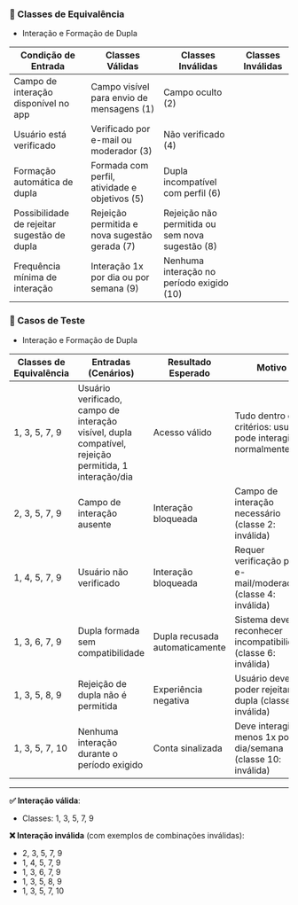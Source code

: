 

### 📘 Classes de Equivalência 
* Interação e Formação de Dupla

| **Condição de Entrada**                     | **Classes Válidas**                                      | **Classes Inválidas**                              | **Classes Inválidas**                         |
|---------------------------------------------|----------------------------------------------------------|----------------------------------------------------|------------------------------------------------|
| Campo de interação disponível no app        | Campo visível para envio de mensagens (1)                | Campo oculto (2)                                   |                                                |
| Usuário está verificado                     | Verificado por e-mail ou moderador (3)                   | Não verificado (4)                                 |                                                |
| Formação automática de dupla                | Formada com perfil, atividade e objetivos (5)            | Dupla incompatível com perfil (6)                  |                                                |
| Possibilidade de rejeitar sugestão de dupla | Rejeição permitida e nova sugestão gerada (7)            | Rejeição não permitida ou sem nova sugestão (8)    |                                                |
| Frequência mínima de interação              | Interação 1x por dia ou por semana (9)                   | Nenhuma interação no período exigido (10)          |                                                |



### 🧪 Casos de Teste 
* Interação e Formação de Dupla

| **Classes de Equivalência** | **Entradas (Cenários)**                        | **Resultado Esperado**         | **Motivo**                                                                 |
|-----------------------------|-----------------------------------------------|--------------------------------|-----------------------------------------------------------------------------|
| 1, 3, 5, 7, 9               | Usuário verificado, campo de interação visível, dupla compatível, rejeição permitida, 1 interação/dia | Acesso válido                  | Tudo dentro dos critérios: usuário pode interagir normalmente               |
| 2, 3, 5, 7, 9               | Campo de interação ausente                    | Interação bloqueada            | Campo de interação necessário (classe 2: inválida)                         |
| 1, 4, 5, 7, 9               | Usuário não verificado                        | Interação bloqueada            | Requer verificação por e-mail/moderador (classe 4: inválida)              |
| 1, 3, 6, 7, 9               | Dupla formada sem compatibilidade             | Dupla recusada automaticamente | Sistema deve reconhecer incompatibilidade (classe 6: inválida)            |
| 1, 3, 5, 8, 9               | Rejeição de dupla não é permitida             | Experiência negativa           | Usuário deve poder rejeitar a dupla (classe 8: inválida)                  |
| 1, 3, 5, 7, 10              | Nenhuma interação durante o período exigido   | Conta sinalizada               | Deve interagir ao menos 1x por dia/semana (classe 10: inválida)           |

---

**✅ Interação válida**:  
- Classes: 1, 3, 5, 7, 9

**❌ Interação inválida** (com exemplos de combinações inválidas):  
- 2, 3, 5, 7, 9  
- 1, 4, 5, 7, 9  
- 1, 3, 6, 7, 9  
- 1, 3, 5, 8, 9  
- 1, 3, 5, 7, 10
